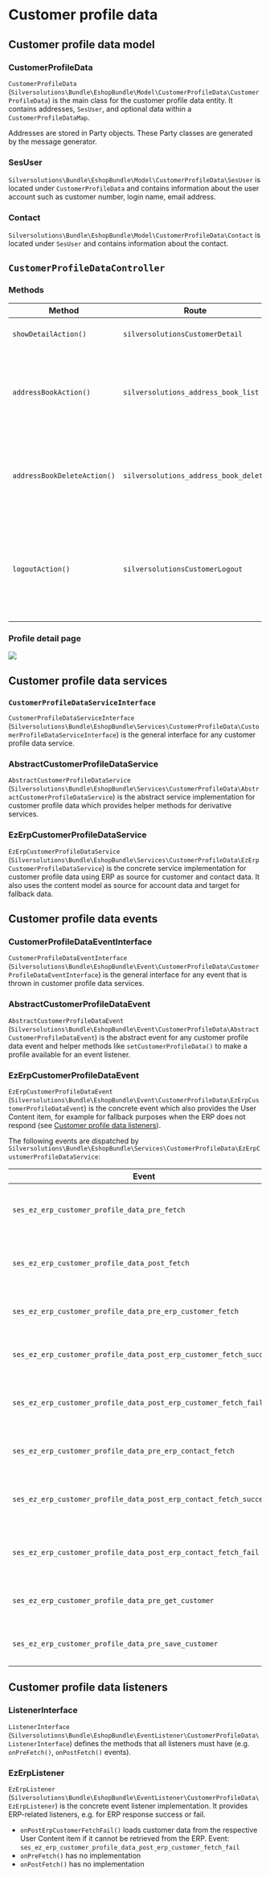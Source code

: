 # Customer profile data

## Customer profile data model

### CustomerProfileData

`CustomerProfileData` (`Silversolutions\Bundle\EshopBundle\Model\CustomerProfileData\CustomerProfileData`)
is the main class for the customer profile data entity. It contains addresses, `SesUser`, and optional data within a `CustomerProfileDataMap`.

Addresses are stored in Party objects. These Party classes are generated by the message generator.

### SesUser

`Silversolutions\Bundle\EshopBundle\Model\CustomerProfileData\SesUser`
is located under `CustomerProfileData` and contains information about the user account such as customer number, login name, email address.

### Contact

`Silversolutions\Bundle\EshopBundle\Model\CustomerProfileData\Contact`
is located under `SesUser` and contains information about the contact.

## `CustomerProfileDataController`

### Methods

|Method|Route|Description|
|--- |--- |--- |
|`showDetailAction()`|`silversolutionsCustomerDetail`|Renders the profile detail page|
|`addressBookAction()`|`silversolutions_address_book_list`|Renders the address book (a list with delivery addresses that come from ERP)|
|`addressBookDeleteAction()`|`silversolutions_address_book_delete`|Removes the given delivery address from ERP and customer profile data|
|`logoutAction()`|`silversolutionsCustomerLogout`|Unsets all profile data within the session, logs out the user and redirects to the previous page|

### Profile detail page

![](../../img/customer_2.png)

## Customer profile data services

### `CustomerProfileDataServiceInterface`

`CustomerProfileDataServiceInterface` (`Silversolutions\Bundle\EshopBundle\Services\CustomerProfileData\CustomerProfileDataServiceInterface`)
is the general interface for any customer profile data service.

### AbstractCustomerProfileDataService

`AbstractCustomerProfileDataService` (`Silversolutions\Bundle\EshopBundle\Services\CustomerProfileData\AbstractCustomerProfileDataService`)
is the abstract service implementation for customer profile data which provides helper methods for derivative services.

### EzErpCustomerProfileDataService

`EzErpCustomerProfileDataService` (`Silversolutions\Bundle\EshopBundle\Services\CustomerProfileData\EzErpCustomerProfileDataService`)
is the concrete service implementation for customer profile data using ERP as source for customer and contact data.
It also uses the content model as source for account data and target for fallback data.

## Customer profile data events

### CustomerProfileDataEventInterface

`CustomerProfileDataEventInterface` (`Silversolutions\Bundle\EshopBundle\Event\CustomerProfileData\CustomerProfileDataEventInterface`)
is the general interface for any event that is thrown in customer profile data services.

### AbstractCustomerProfileDataEvent

`AbstractCustomerProfileDataEvent` (`Silversolutions\Bundle\EshopBundle\Event\CustomerProfileData\AbstractCustomerProfileDataEvent`)
is the abstract event for any customer profile data event and helper methods like `setCustomerProfileData()` to make a profile available for an event listener.

### EzErpCustomerProfileDataEvent

`EzErpCustomerProfileDataEvent` (`Silversolutions\Bundle\EshopBundle\Event\CustomerProfileData\EzErpCustomerProfileDataEvent`)
is the concrete event which also provides the User Content item, for example for fallback purposes when the ERP does not respond
(see [Customer profile data listeners](#customer-profile-data-listeners)).

The following events are dispatched by `Silversolutions\Bundle\EshopBundle\Services\CustomerProfileData\EzErpCustomerProfileDataService`:

|Event|Dispatched|
|--- |--- |
|`ses_ez_erp_customer_profile_data_pre_fetch`|Before any data is fetched from storage|
|`ses_ez_erp_customer_profile_data_post_fetch`|After all data is fetched from storage|
|`ses_ez_erp_customer_profile_data_pre_erp_customer_fetch`|Before ERP customer data is fetched|
|`ses_ez_erp_customer_profile_data_post_erp_customer_fetch_success`|After ERP customer data is fetched|
|`ses_ez_erp_customer_profile_data_post_erp_customer_fetch_fail`|After ERP customer data fetching failed|
|`ses_ez_erp_customer_profile_data_pre_erp_contact_fetch`|Before ERP contact data is fetched|
|`ses_ez_erp_customer_profile_data_post_erp_contact_fetch_success`|After ERP contact data fetching succeeded|
|`ses_ez_erp_customer_profile_data_post_erp_contact_fetch_fail`|After ERP contact data fetching failed|
|`ses_ez_erp_customer_profile_data_pre_get_customer`|Before customer data is returned|
|`ses_ez_erp_customer_profile_data_pre_save_customer`|Before customer data is saved|

## Customer profile data listeners

### ListenerInterface

`ListenerInterface` (`Silversolutions\Bundle\EshopBundle\EventListener\CustomerProfileData\ListenerInterface`)
defines the methods that all listeners must have (e.g. `onPreFetch()`, `onPostFetch()` events).

### EzErpListener

`EzErpListener` (`Silversolutions\Bundle\EshopBundle\EventListener\CustomerProfileData\EzErpListener`)
is the concrete event listener implementation. It provides ERP-related listeners, e.g. for ERP response success or fail.

- `onPostErpCustomerFetchFail()` loads customer data from the respective User Content item if it cannot be retrieved from the ERP.
Event: `ses_ez_erp_customer_profile_data_post_erp_customer_fetch_fail`
- `onPreFetch()` has no implementation
- `onPostFetch()` has no implementation
